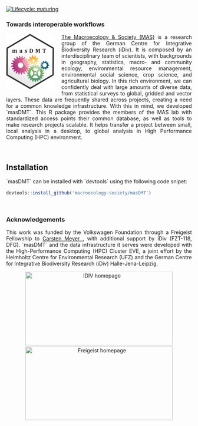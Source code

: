 <!-- badges: start -->
[![Lifecycle: maturing](https://img.shields.io/badge/lifecycle-maturing-blue.svg)](https://www.tidyverse.org/lifecycle/#maturing)
<!-- badges: end -->

### Towards interoperable workflows
<img src="docs/masDMT_logo.png" width=130/ style="float:left;margin-right:20px;margin-bottom:20px;">
<p align="justify">
<a href="https://www.idiv.de/en/groups-and-people/core-groups/macroecosocial.html">The Macroecology & Society (MAS)</a> is a research group of the German Centre for Integrative Biodiversity Research (iDiv). It is composed by an interdisciplinary team of scientists, with backgrounds in geography, statistics, macro- and community ecology, environmental resource management, environmental social science, crop science, and agricultural biology. In this rich environment, we can confidently deal with large amounts of diverse data, from statistical surveys to global, gridded and vector layers. These data are frequently shared across projects, creating a need for a common knowledge infrastructure. With this in mind, we developed `masDMT`. This R package provides the members of the MAS lab with standardized access points their common database, as well as tools to make research projects scalable. It helps transfer a project between small, local analysis in a desktop, to global analysis in High Performance Computing (HPC) environment.
</p>

<br>

## Installation
<p align="justify">
`masDMT` can be installed with `devtools` using the following code snipet:
</p>

```r
devtools::install_github('macroecology-society/masDMT')
```

<br>

### Acknowledgements
<p align="justify">
This work was funded by the Volkswagen Foundation through a Freigeist Fellowship to <a href="https://orcid.org/0000-0003-3927-5856">Carsten Meyer <i class="fab fa-orcid"></i></a>, with additional support by iDiv (FZT-118, DFG). `masDMT` and the data infrastructure it serves were developed with the High-Performance Computing (HPC) Cluster EVE, a joint effort by the Helmholtz Centre for Environmental Research (UFZ) and the German Centre for Integrative Biodiversity Research (iDiv) Halle-Jena-Leipzig.
</p>

<p align="center">
<a href="https://www.idiv.de/en/groups-and-people/core-groups/macroecosocial.html"><img src="https://www.idiv.de/fileadmin/templates/images/socialimage.png" width="400" height="200" title="IDIV homepage"/></a>
<a href="https://www.volkswagenstiftung.de/en/funding/our-funding-portfolio-at-a-glance/freigeist-fellowships"><img src="https://www.volkswagenstiftung.de/sites/default/files/images/2018Freigeist_Logo_web_blau.jpg" width="400" height="200" title="Freigeist homepage"/></a>
</p>

<br>
